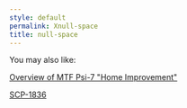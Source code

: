 ```yaml
---
style: default
permalink: Xnull-space
title: null-space
---
```

You may also like:

[Overview of MTF Psi-7 "Home Improvement"](http://scp-wiki.net/overview-of-mtf-psi-7-home-improvement)

[SCP-1836](http://scp-wiki.net/scp-1836)
